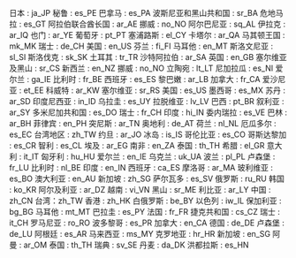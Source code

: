 日本 : ja_JP
秘鲁 : es_PE
巴拿马 : es_PA
波斯尼亚和黑山共和国 : sr_BA
危地马拉 : es_GT
阿拉伯联合酋长国 : ar_AE
挪威 : no_NO
阿尔巴尼亚 : sq_AL
伊拉克 : ar_IQ
也门 : ar_YE
葡萄牙 : pt_PT
塞浦路斯 : el_CY
卡塔尔 : ar_QA
马其顿王国 : mk_MK
瑞士 : de_CH
美国 : en_US
芬兰 : fi_FI
马耳他 : en_MT
斯洛文尼亚 : sl_SI
斯洛伐克 : sk_SK
土耳其 : tr_TR
沙特阿拉伯 : ar_SA
英国 : en_GB
塞尔维亚及黑山 : sr_CS
新西兰 : en_NZ
挪威 : no_NO
立陶宛 : lt_LT
尼加拉瓜 : es_NI
爱尔兰 : ga_IE
比利时 : fr_BE
西班牙 : es_ES
黎巴嫩 : ar_LB
加拿大 : fr_CA
爱沙尼亚 : et_EE
科威特 : ar_KW
塞尔维亚 : sr_RS
美国 : es_US
墨西哥 : es_MX
苏丹 : ar_SD
印度尼西亚 : in_ID
乌拉圭 : es_UY
拉脱维亚 : lv_LV
巴西 : pt_BR
叙利亚 : ar_SY
多米尼加共和国 : es_DO
瑞士 : fr_CH
印度 : hi_IN
委内瑞拉 : es_VE
巴林 : ar_BH
菲律宾 : en_PH
突尼斯 : ar_TN
奥地利 : de_AT
荷兰 : nl_NL
厄瓜多尔 : es_EC
台湾地区 : zh_TW
约旦 : ar_JO
冰岛 : is_IS
哥伦比亚 : es_CO
哥斯达黎加 : es_CR
智利 : es_CL
埃及 : ar_EG
南非 : en_ZA
泰国 : th_TH
希腊 : el_GR
意大利 : it_IT
匈牙利 : hu_HU
爱尔兰 : en_IE
乌克兰 : uk_UA
波兰 : pl_PL
卢森堡 : fr_LU
比利时 : nl_BE
印度 : en_IN
西班牙 : ca_ES
摩洛哥 : ar_MA
玻利维亚 : es_BO
澳大利亚 : en_AU
新加坡 : zh_SG
萨尔瓦多 : es_SV
俄罗斯 : ru_RU
韩国 : ko_KR
阿尔及利亚 : ar_DZ
越南 : vi_VN
黑山 : sr_ME
利比亚 : ar_LY
中国 : zh_CN
台湾：zh_TW
香港 : zh_HK
白俄罗斯 : be_BY
以色列 : iw_IL
保加利亚 : bg_BG
马耳他 : mt_MT
巴拉圭 : es_PY
法国 : fr_FR
捷克共和国 : cs_CZ
瑞士 : it_CH
罗马尼亚 : ro_RO
波多黎哥 : es_PR
加拿大 : en_CA
德国 : de_DE
卢森堡 : de_LU
阿根廷 : es_AR
马来西亚 : ms_MY
克罗地亚 : hr_HR
新加坡 : en_SG
阿曼 : ar_OM
泰国 : th_TH
瑞典 : sv_SE
丹麦 : da_DK
洪都拉斯 : es_HN